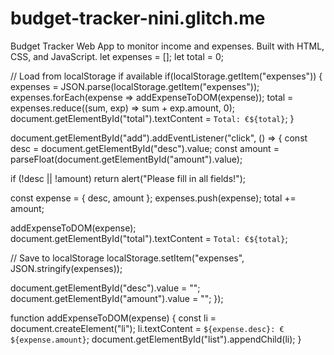 # budget-tracker-nini.glitch.me
Budget Tracker Web App to monitor income and expenses. Built with HTML, CSS, and JavaScript.
let expenses = [];
let total = 0;

// Load from localStorage if available
if(localStorage.getItem("expenses")) {
  expenses = JSON.parse(localStorage.getItem("expenses"));
  expenses.forEach(expense => addExpenseToDOM(expense));
  total = expenses.reduce((sum, exp) => sum + exp.amount, 0);
  document.getElementById("total").textContent = `Total: €${total}`;
}

document.getElementById("add").addEventListener("click", () => {
  const desc = document.getElementById("desc").value;
  const amount = parseFloat(document.getElementById("amount").value);

  if (!desc || !amount) return alert("Please fill in all fields!");

  const expense = { desc, amount };
  expenses.push(expense);
  total += amount;

  addExpenseToDOM(expense);
  document.getElementById("total").textContent = `Total: €${total}`;

  // Save to localStorage
  localStorage.setItem("expenses", JSON.stringify(expenses));

  document.getElementById("desc").value = "";
  document.getElementById("amount").value = "";
});

function addExpenseToDOM(expense) {
  const li = document.createElement("li");
  li.textContent = `${expense.desc}: €${expense.amount}`;
  document.getElementById("list").appendChild(li);
}
